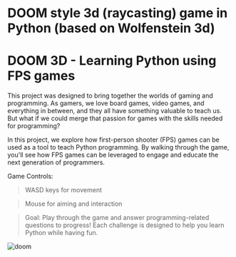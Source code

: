 # DOOM style 3d (raycasting) game in Python (based on Wolfenstein 3d)

# DOOM 3D - Learning Python using FPS games

This project was designed to bring together the worlds of gaming and programming. As gamers, we love board games, video games, and everything in between, and they all have something valuable to teach us. But what if we could merge that passion for games with the skills needed for programming?

In this project, we explore how first-person shooter (FPS) games can be used as a tool to teach Python programming. By walking through the game, you'll see how FPS games can be leveraged to engage and educate the next generation of programmers.

Game Controls:

> WASD keys for movement

> Mouse for aiming and interaction

>Goal: Play through the game and answer programming-related questions to progress! Each challenge is designed to help you learn Python while having fun.

![doom](sreenshots/0.jpg)
